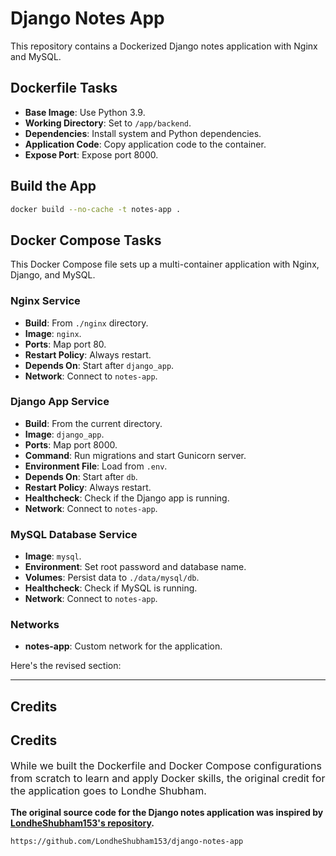 

# Django Notes App

This repository contains a Dockerized Django notes application with Nginx and MySQL.

## Dockerfile Tasks

- **Base Image**: Use Python 3.9.
- **Working Directory**: Set to `/app/backend`.
- **Dependencies**: Install system and Python dependencies.
- **Application Code**: Copy application code to the container.
- **Expose Port**: Expose port 8000.

## Build the App

```bash
docker build --no-cache -t notes-app .
```

## Docker Compose Tasks

This Docker Compose file sets up a multi-container application with Nginx, Django, and MySQL.

### Nginx Service
- **Build**: From `./nginx` directory.
- **Image**: `nginx`.
- **Ports**: Map port 80.
- **Restart Policy**: Always restart.
- **Depends On**: Start after `django_app`.
- **Network**: Connect to `notes-app`.

### Django App Service
- **Build**: From the current directory.
- **Image**: `django_app`.
- **Ports**: Map port 8000.
- **Command**: Run migrations and start Gunicorn server.
- **Environment File**: Load from `.env`.
- **Depends On**: Start after `db`.
- **Restart Policy**: Always restart.
- **Healthcheck**: Check if the Django app is running.
- **Network**: Connect to `notes-app`.

### MySQL Database Service
- **Image**: `mysql`.
- **Environment**: Set root password and database name.
- **Volumes**: Persist data to `./data/mysql/db`.
- **Healthcheck**: Check if MySQL is running.
- **Network**: Connect to `notes-app`.

### Networks
- **notes-app**: Custom network for the application.

Here's the revised section:

---

## Credits

<h2>Credits</h2>

<p style="font-size: 16px;">
While we built the Dockerfile and Docker Compose configurations from scratch to learn and apply Docker skills, the original credit for the application goes to Londhe Shubham.
</p>


**The original source code for the Django notes application was inspired by [LondheShubham153's repository](https://github.com/LondheShubham153/django-notes-app).**


```
https://github.com/LondheShubham153/django-notes-app
```